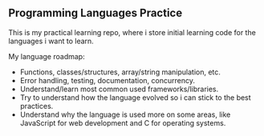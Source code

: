 ## Programming Languages Practice

This is my practical learning repo, where i store initial learning code for the languages i want to learn.

My language roadmap:

- Functions, classes/structures, array/string manipulation, etc.
- Error handling, testing, documentation, concurrency.
- Understand/learn most common used frameworks/libraries.
- Try to understand how the language evolved so i can stick to the best practices.
- Understand why the language is used more on some areas, like JavaScript for web development and C for operating systems.
